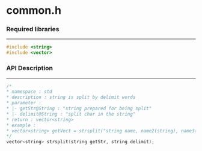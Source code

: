 # common.h

<script type="text/javascript" src="../js/general.js"></script>

### Required libraries
---

```cpp
#include <string>
#include <vector>
```

### API Description
---

```cpp
/*
* namespace : std
* description : string is split by delimit words
* parameter :
* |- getStr@String : "string prepared for being split"
* |- delimit@String : "split char in the string"
* return : vector<string>
* example : 
* vector<string> getVect = strsplit("string name, name2(string), name3(c-string);","(;");
*/
vector<string> strsplit(string getStr, string delimit);
```